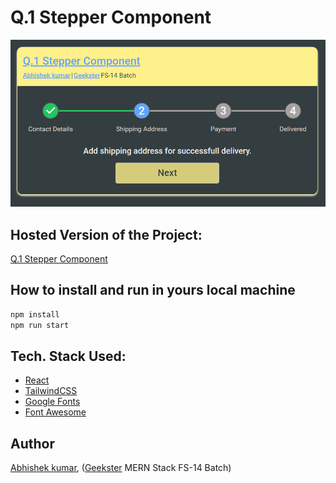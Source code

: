 # Q.1 Stepper Component

![](thumbnail.png)

## Hosted Version of the Project:

[Q.1 Stepper Component](https://geekster-placement-module-react-task-based-questions.vercel.app/)

## How to install and run in yours local machine

```bash
npm install
npm run start
```

## Tech. Stack Used:

- [React](https://react.dev/)
- [TailwindCSS](https://tailwindcss.com/)
- [Google Fonts](https://fonts.google.com/)
- [Font Awesome](https://fontawesome.com/icons/)

## Author

[Abhishek kumar](https://www.linkedin.com/in/alex21c/), ([Geekster](https://geekster.in/) MERN Stack FS-14 Batch)
